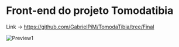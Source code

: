# Front-end do projeto Tomodatibia 
Link -> https://github.com/GabrielPiM/TomodaTibia/tree/Final


![Preview1](./tomodatibiafront/src/assets/github-imgs/SS-TomodaTibiaFront.png)  
